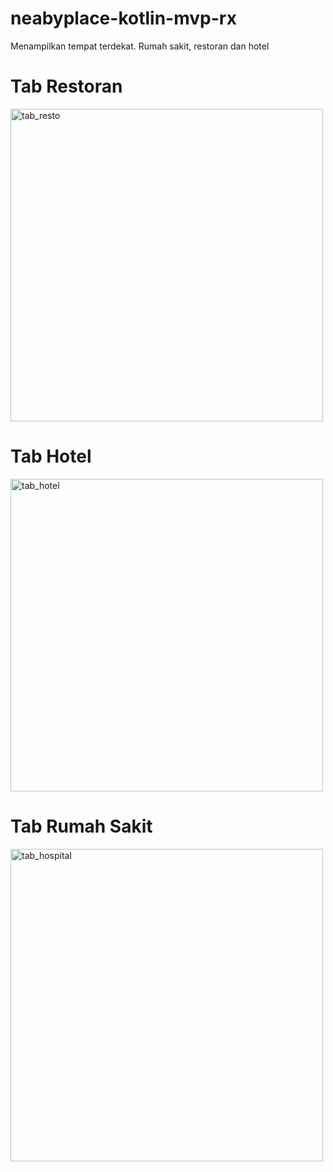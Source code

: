 # neabyplace-kotlin-mvp-rx
Menampilkan tempat terdekat. Rumah sakit, restoran dan hotel
# Tab Restoran

<a href="https://ibb.co/icUPdk"><img src="https://preview.ibb.co/cDQxyk/tab_resto.jpg" width="500" alt="tab_resto" border="0"></a>
# Tab Hotel
<a href="https://ibb.co/mcGRr5"><img src="https://preview.ibb.co/krzeB5/tab_hotel.jpg" width="500" alt="tab_hotel" border="0"></a>
# Tab Rumah Sakit
<a href="https://ibb.co/hpxMPQ"><img src="https://preview.ibb.co/bQtvjQ/tab_hospital.jpg"  width="500" alt="tab_hospital" border="0"></a>
